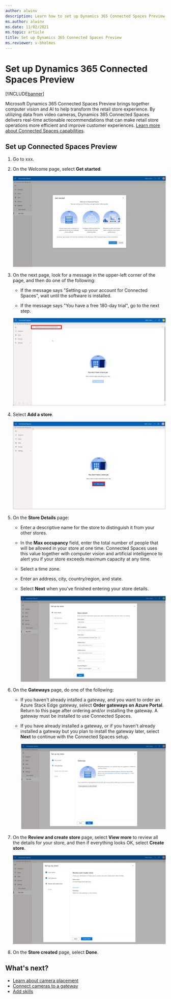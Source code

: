 ```yaml
---
author: alwinv
description: Learn how to set up Dynamics 365 Connected Spaces Preview
ms.author: alwinv
ms.date: 11/02/2021
ms.topic: article
title: Set up Dynamics 365 Connected Spaces Preview
ms.reviewer: v-bholmes
---
```


# Set up Dynamics 365 Connected Spaces Preview

[!INCLUDE[banner](includes/banner.md)]

Microsoft Dynamics 365 Connected Spaces Preview brings together computer vision and AI to help transform the retail store experience. By utilizing data from video cameras, Dynamics 365 Connected Spaces delivers real-time actionable recommendations that can make retail store operations more efficient and improve customer experiences. [Learn more about Connected Spaces capabilities](index.md).

## Set up Connected Spaces Preview

1. Go to xxx.

2. On the Welcome page, select **Get started**.

   ![Screenshot of Get started page.](media/setup-get-started.jpg "Screenshot of Get started page")

3. On the next page, look for a message in the upper-left corner of the page, and then do one of the following:

    - If the message says "Setting up your account for Connected Spaces", wait until the software is installed.

    - If the message says "You have a free 180-day trial", go to the next step. 

     ![Screenshot of Setting up your account for Connected Spaces message.](media/setup-installing-message.jpg "Screenshot of Setting up your account for Connected Spaces message")
  
4. Select **Add a store**.

   ![Screenshot of Get started page.](media/setup-add-store.jpg "Screenshot of Get started page")

5. On the **Store Details** page:

    - Enter a descriptive name for the store to distinguish it from your other stores.

    - In the **Max occupancy** field, enter the total number of people that will be allowed in your store at one time. Connected Spaces uses this value together with computer vision and artificial intelligence to alert you if your store exceeds maximum capacity at any time.

    - Select a time zone.

    - Enter an address, city, country/region, and state.
    
    - Select **Next** when you've finished entering your store details.

      ![Screenshot of Store details page.](media/setup-store-details.jpg "Screenshot of Store details page")
   
6. On the **Gateways** page, do one of the following:

    - If you haven't already intalled a gateway, and you want to order an Azure Stack Edge gateway, select **Order gateways on Azure Portal**. Return to this page after ordering and/or installing the gateway. A gateway must be installed to use Connected Spaces.  
    - If you have already installed a gateway, or if you haven't already installed a gateway but you plan to install the gateway later, select **Next** to continue with the Connected Spaces setup.

        ![Screenshot of Gateways page.](media/setup-gateways.jpg "Screenshot of Gateways page")
        
7. On the **Review and create store** page, select **View more** to review all the details for your store, and then if everything looks OK, select **Create store**.

    ![Screenshot of Gateways page.](media/setup-review.jpg "Screenshot of Gateways page")
    
8. On the **Store created** page, select **Done**.

## What's next?

- [Learn about camera placement](camera-placement-checklist.md)
- [Connect cameras to a gateway](cameras-connect.md)
- [Add skills](cameras-add-skills.md)
